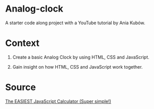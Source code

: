 # Analog-clock

A starter code along project with a YouTube tutorial by Ania Kubów.

# Context

1. Create a basic Analog Clock by using HTML, CSS and JavaScript.

2. Gain insight on how HTML, CSS and JavaScript work together.

# Source

[The EASIEST JavaScript Calculator (Super simple!)](https://www.youtube.com/watch?v=8IxIyI3JomE&list=LL&index=12)
